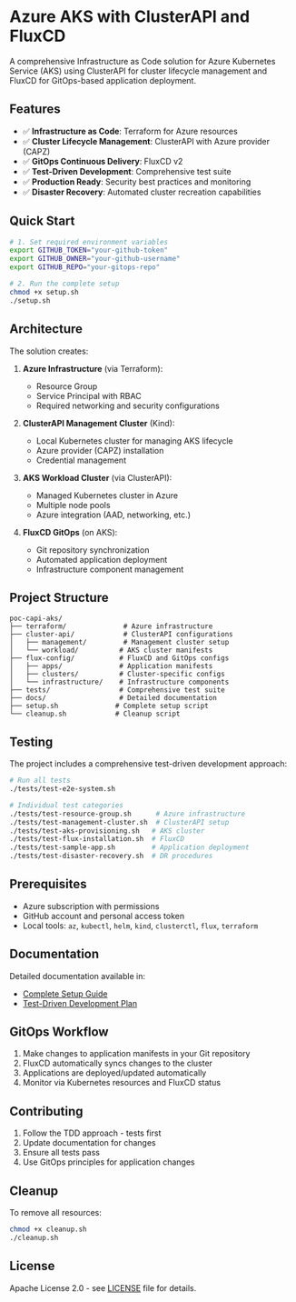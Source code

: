# Azure AKS with ClusterAPI and FluxCD

A comprehensive Infrastructure as Code solution for Azure Kubernetes Service (AKS) using ClusterAPI for cluster lifecycle management and FluxCD for GitOps-based application deployment.

## Features

- ✅ **Infrastructure as Code**: Terraform for Azure resources
- ✅ **Cluster Lifecycle Management**: ClusterAPI with Azure provider (CAPZ)
- ✅ **GitOps Continuous Delivery**: FluxCD v2
- ✅ **Test-Driven Development**: Comprehensive test suite
- ✅ **Production Ready**: Security best practices and monitoring
- ✅ **Disaster Recovery**: Automated cluster recreation capabilities

## Quick Start

```bash
# 1. Set required environment variables
export GITHUB_TOKEN="your-github-token"
export GITHUB_OWNER="your-github-username"
export GITHUB_REPO="your-gitops-repo"

# 2. Run the complete setup
chmod +x setup.sh
./setup.sh
```

## Architecture

The solution creates:

1. **Azure Infrastructure** (via Terraform):
   - Resource Group
   - Service Principal with RBAC
   - Required networking and security configurations

2. **ClusterAPI Management Cluster** (Kind):
   - Local Kubernetes cluster for managing AKS lifecycle
   - Azure provider (CAPZ) installation
   - Credential management

3. **AKS Workload Cluster** (via ClusterAPI):
   - Managed Kubernetes cluster in Azure
   - Multiple node pools
   - Azure integration (AAD, networking, etc.)

4. **FluxCD GitOps** (on AKS):
   - Git repository synchronization
   - Automated application deployment
   - Infrastructure component management

## Project Structure

```
poc-capi-aks/
├── terraform/              # Azure infrastructure
├── cluster-api/            # ClusterAPI configurations
│   ├── management/         # Management cluster setup
│   └── workload/          # AKS cluster manifests
├── flux-config/           # FluxCD and GitOps configs
│   ├── apps/              # Application manifests
│   ├── clusters/          # Cluster-specific configs
│   └── infrastructure/    # Infrastructure components
├── tests/                 # Comprehensive test suite
├── docs/                  # Detailed documentation
├── setup.sh              # Complete setup script
└── cleanup.sh            # Cleanup script
```

## Testing

The project includes a comprehensive test-driven development approach:

```bash
# Run all tests
./tests/test-e2e-system.sh

# Individual test categories
./tests/test-resource-group.sh      # Azure infrastructure
./tests/test-management-cluster.sh  # ClusterAPI setup
./tests/test-aks-provisioning.sh   # AKS cluster
./tests/test-flux-installation.sh  # FluxCD
./tests/test-sample-app.sh         # Application deployment
./tests/test-disaster-recovery.sh  # DR procedures
```

## Prerequisites

- Azure subscription with permissions
- GitHub account and personal access token
- Local tools: `az`, `kubectl`, `helm`, `kind`, `clusterctl`, `flux`, `terraform`

## Documentation

Detailed documentation available in:
- [Complete Setup Guide](docs/README.md)
- [Test-Driven Development Plan](prompts/01-initial-prompt.md)

## GitOps Workflow

1. Make changes to application manifests in your Git repository
2. FluxCD automatically syncs changes to the cluster
3. Applications are deployed/updated automatically
4. Monitor via Kubernetes resources and FluxCD status

## Contributing

1. Follow the TDD approach - tests first
2. Update documentation for changes
3. Ensure all tests pass
4. Use GitOps principles for application changes

## Cleanup

To remove all resources:

```bash
chmod +x cleanup.sh
./cleanup.sh
```

## License

Apache License 2.0 - see [LICENSE](LICENSE) file for details.
